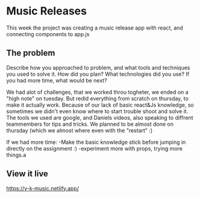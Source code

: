 # Music Releases


This week the project was creating a music release app with react, and connecting components to app.js

## The problem

Describe how you approached to problem, and what tools and techniques you used to solve it. How did you plan? What technologies did you use? If you had more time, what would be next?

We had alot of challenges, that we worked throu togheter, we ended on a "high note" on tuesday. But redid everything from scratch on thursday, to make it actually work. Because of our lack of basic react&Js 
knowledge, so sometimes we didn't even know where to start trouble shoot and solve it. The tools we used are google, and Daniels videos, also speaking to diffrent teammembers for tips and tricks.
We planned to be almost done on thursday (which we almost where even with the "restart" :)

If we had more time:
-Make the basic knowledge stick before jumping in directly on the assignment :)
-experiment more with props, trying more things.a

## View it live

https://v-k-music.netlify.app/
